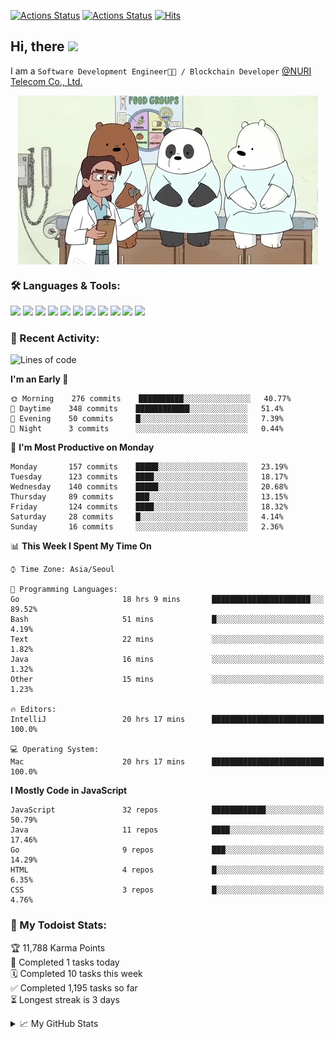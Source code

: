 
[![Actions Status](https://github.com/ddok2/ddok2/workflows/Todoist%20Readme/badge.svg)](https://github.com/ddok2/ddok2/actions)
[![Actions Status](https://github.com/ddok2/ddok2/workflows/wakatime-stats/badge.svg)](https://github.com/ddok2/ddok2/actions)
[![Hits](https://hits.seeyoufarm.com/api/count/incr/badge.svg?url=https%3A%2F%2Fgithub.com%2Fddok2)](https://hits.seeyoufarm.com)

<!-- ![visitors](https://visitor-badge.laobi.icu/badge?page_id=ddok2.ddok2) -->
## Hi, there <img src="https://raw.githubusercontent.com/MartinHeinz/MartinHeinz/master/wave.gif" width="25px">

I am a `Software Development Engineer🧑‍💻 / Blockchain Developer` [@NURI Telecom Co., Ltd.](http://www.nuritelecom.com)


<p align="center">
<img align="center" alt="GIF" src="img/debugging.gif" />
</p>


### 🛠 Languages & Tools:
<p>
    <img src="https://img.shields.io/badge/go-%2300ADD8.svg?&style=for-the-badge&logo=go&logoColor=white"/>
    <img src="https://img.shields.io/badge/node.js%20-%2343853D.svg?&style=for-the-badge&logo=node.js&logoColor=white"/>
    <img src="https://img.shields.io/badge/javascript%20-%23323330.svg?&style=for-the-badge&logo=javascript&logoColor=%23F7DF1E"/>
    <img src="https://img.shields.io/badge/typescript%20-%23007ACC.svg?&style=for-the-badge&logo=typescript&logoColor=white"/>
    <img src="https://img.shields.io/badge/python%20-%2314354C.svg?&style=for-the-badge&logo=python&logoColor=white"/>
    <img src="https://img.shields.io/badge/react%20-%2320232a.svg?&style=for-the-badge&logo=react&logoColor=%2361DAFB"/>
    <img src="https://img.shields.io/badge/AWS%20-%23FF9900.svg?&style=for-the-badge&logo=amazon-aws&logoColor=white"/>
    <img src="https://img.shields.io/badge/Google%20Cloud%20-%234285F4.svg?&style=for-the-badge&logo=google-cloud&logoColor=white"/>
    <img src="https://img.shields.io/badge/docker%20-%230db7ed.svg?&style=for-the-badge&logo=docker&logoColor=white"/>
    <img src="https://img.shields.io/badge/kubernetes%20-%23326ce5.svg?&style=for-the-badge&logo=kubernetes&logoColor=white"/>
    <img src="https://img.shields.io/badge/ansible%20-%231A1918.svg?&style=for-the-badge&logo=ansible&logoColor=white"/>
</p>

### 🌈 Recent Activity:
<!--START_SECTION:waka-->
![Lines of code](https://img.shields.io/badge/From%20Hello%20World%20I%27ve%20Written-4.2%20million%20lines%20of%20code-blue)

**I'm an Early 🐤** 

```text
🌞 Morning    276 commits    ██████████░░░░░░░░░░░░░░░   40.77% 
🌆 Daytime    348 commits    ████████████░░░░░░░░░░░░░   51.4% 
🌃 Evening    50 commits     █░░░░░░░░░░░░░░░░░░░░░░░░   7.39% 
🌙 Night      3 commits      ░░░░░░░░░░░░░░░░░░░░░░░░░   0.44%

```
📅 **I'm Most Productive on Monday** 

```text
Monday       157 commits    █████░░░░░░░░░░░░░░░░░░░░   23.19% 
Tuesday      123 commits    ████░░░░░░░░░░░░░░░░░░░░░   18.17% 
Wednesday    140 commits    █████░░░░░░░░░░░░░░░░░░░░   20.68% 
Thursday     89 commits     ███░░░░░░░░░░░░░░░░░░░░░░   13.15% 
Friday       124 commits    ████░░░░░░░░░░░░░░░░░░░░░   18.32% 
Saturday     28 commits     █░░░░░░░░░░░░░░░░░░░░░░░░   4.14% 
Sunday       16 commits     ░░░░░░░░░░░░░░░░░░░░░░░░░   2.36%

```


📊 **This Week I Spent My Time On** 

```text
⌚︎ Time Zone: Asia/Seoul

💬 Programming Languages: 
Go                       18 hrs 9 mins       ██████████████████████░░░   89.52% 
Bash                     51 mins             █░░░░░░░░░░░░░░░░░░░░░░░░   4.19% 
Text                     22 mins             ░░░░░░░░░░░░░░░░░░░░░░░░░   1.82% 
Java                     16 mins             ░░░░░░░░░░░░░░░░░░░░░░░░░   1.32% 
Other                    15 mins             ░░░░░░░░░░░░░░░░░░░░░░░░░   1.23%

🔥 Editors: 
IntelliJ                 20 hrs 17 mins      █████████████████████████   100.0%

💻 Operating System: 
Mac                      20 hrs 17 mins      █████████████████████████   100.0%

```

**I Mostly Code in JavaScript** 

```text
JavaScript               32 repos            ████████████░░░░░░░░░░░░░   50.79% 
Java                     11 repos            ████░░░░░░░░░░░░░░░░░░░░░   17.46% 
Go                       9 repos             ███░░░░░░░░░░░░░░░░░░░░░░   14.29% 
HTML                     4 repos             █░░░░░░░░░░░░░░░░░░░░░░░░   6.35% 
CSS                      3 repos             █░░░░░░░░░░░░░░░░░░░░░░░░   4.76%

```



<!--END_SECTION:waka-->

### 🚧 My Todoist Stats:
<!-- TODO-IST:START -->
🏆  11,788 Karma Points           
🌸  Completed 1 tasks today           
🗓  Completed 10 tasks this week           
✅  Completed 1,195 tasks so far           
⏳  Longest streak is 3 days
<!-- TODO-IST:END -->

<details>
<summary>📈 My GitHub Stats</summary>
<p align="center"> <img src="https://github-readme-stats.vercel.app/api?username=ddok2&show_icons=true" alt="ddok2" />
</details>
